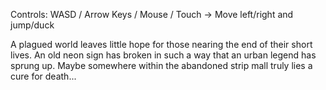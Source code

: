 Controls: WASD / Arrow Keys / Mouse / Touch -> Move left/right and jump/duck

A plagued world leaves little hope for those nearing the end of their short lives. An old neon sign has broken in such a way that an urban legend has sprung up. Maybe somewhere within the abandoned strip mall truly lies a cure for death...